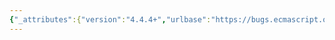 ```yaml
---
{"_attributes":{"version":"4.4.4+","urlbase":"https://bugs.ecmascript.org/","maintainer":"dherman@mozilla.com"},"bug":{"bug_id":3245,"creation_ts":"2014-09-21 12:20:00 -0700","short_desc":"9.2.12 CloneMethod: \"all always\"","delta_ts":"2014-10-14 15:17:48 -0700","product":"Draft for 6th Edition","component":"editorial issue","version":"Rev 27: August 24, 2014 Draft","rep_platform":"All","op_sys":"All","bug_status":"RESOLVED","resolution":"FIXED","priority":"Normal","bug_severity":"minor","everconfirmed":true,"reporter":{"uid":"claude.pache","name":"Claude Pache"},"assigned_to":{"uid":"allen","name":"Allen Wirfs-Brock"},"long_desc":[{"commentid":10233,"comment_count":0,"who":{"uid":"claude.pache","name":"Claude Pache"},"bug_when":"2014-09-21 12:20:05 -0700","thetext":"9.2.12 CloneMethod, NOTE at the end of the Section.\n\n\"... that is identical to the argument object in all always...\"\n\nChange \"all always\" into \"all ways\"."},{"commentid":10273,"comment_count":1,"who":{"uid":"allen","name":"Allen Wirfs-Brock"},"bug_when":"2014-10-08 08:42:16 -0700","thetext":"fixed in rev28 editor's draft"},{"commentid":10404,"comment_count":2,"who":{"uid":"allen","name":"Allen Wirfs-Brock"},"bug_when":"2014-10-14 15:17:48 -0700","thetext":"fixed in rev28"}]}}
---
```

